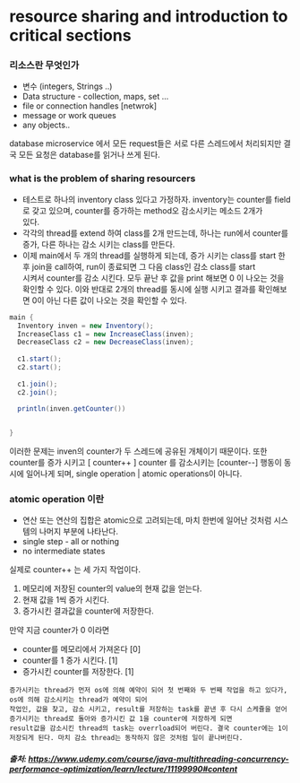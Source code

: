 # resource sharing and introduction to critical sections


### 리소스란 무엇인가
- 변수 (integers, Strings ..)
- Data structure - collection, maps, set ...
- file or connection handles [netwrok]
- message or work queues
- any objects..


database microservice 에서 모든 request들은 서로 다른 스레드에서 처리되지만 결국 모든 요청은 database를 읽거나 쓰게 된다.


### what is the problem of sharing resourcers
- 테스트로 하나의 inventory class 있다고 가정하자. inventory는 counter를 field로 갖고 있으며, counter를 증가하는 method오 감소시키는 메소드 2개가    
  있다. 
- 각각의 thread를 extend 하여 class를 2개 만드는데, 하나는 run에서 counter를 증가, 다른 하나는 감소 시키는 class를 만든다.
- 이제 main에서 두 개의 thread를 실행하게 되는데, 증가 시키는 class를 start 한 후 join을 call하여, run이 종료되면 그 다음 class인 감소 class를 start       
  시켜서 counter를 감소 시킨다. 모두 끝난 후 값을 print 해보면 0 이 나오는 것을 확인할 수 있다. 이와 반대로 2개의 thread를 동시에 실행 시키고 결과를 확인해보면
  0이 아닌 다른 값이 나오는 것을 확인할 수 있다.
  
```java
main {
  Inventory inven = new Inventory();
  IncreaseClass c1 = new IncreaseClass(inven);
  DecreaseClass c2 = new DecreaseClass(inven);
  
  c1.start();
  c2.start();
  
  c1.join();
  c2.join();
  
  println(inven.getCounter())


}
```

이러한 문제는 inven의 counter가 두 스레드에 공유된 개체이기 때문이다. 또한 counter를 증가 시키고 [ counter++ ] counter 를 감소시키는 [counter--]
행동이 동시에 일어나게 되며, single operation | atomic operations이 아니다.

### atomic operation 이란
- 연산 또는 연산의 집합은 atomic으로 고려되는데, 마치 한번에 일어난 것처럼 시스템의 나머지 부분에 나타난다.
- single step - all or nothing
- no intermediate states

실제로 counter++ 는 세 가지 작업이다.
1. 메모리에 저장된 counter의 value의 현재 값을 얻는다.
2. 현재 값을 1씩 증가 시킨다.
3. 증가시킨 결과값을 counter에 저장한다.

만약 지금 counter가 0 이라면
- counter를 메모리에서 가져온다 [0]
- counter를 1 증가 시킨다. [1]
- 증가시킨 counter를 저장한다. [1]
```
증가시키는 thread가 먼저 os에 의해 예약이 되어 첫 번째와 두 번째 작업을 하고 있다가, os에 의해 감소시키는 thread가 예약이 되어 
작업인, 값을 찾고, 감소 시키고, result를 저장하는 task를 끝낸 후 다시 스케쥴을 얻어 증가시키는 thread로 돌아와 증가시킨 값 1을 counter에 저장하게 되면
result값을 감소시킨 thread의 task는 overrload되어 버린다. 결국 counter에는 1이 저장되게 된다. 마치 감소 thread는 동작하지 않은 것처럼 일이 끝나버린다.
```


##### 출처: https://www.udemy.com/course/java-multithreading-concurrency-performance-optimization/learn/lecture/11199990#content
